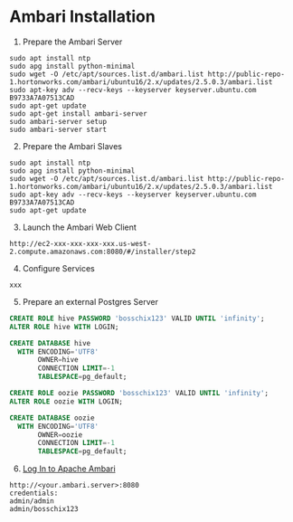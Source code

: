 # Ambari Installation
1. Prepare the Ambari Server
```
sudo apt install ntp
sudo apg install python-minimal
sudo wget -O /etc/apt/sources.list.d/ambari.list http://public-repo-1.hortonworks.com/ambari/ubuntu16/2.x/updates/2.5.0.3/ambari.list
sudo apt-key adv --recv-keys --keyserver keyserver.ubuntu.com B9733A7A07513CAD
sudo apt-get update
sudo apt-get install ambari-server
sudo ambari-server setup
sudo ambari-server start
```

2. Prepare the Ambari Slaves
```
sudo apt install ntp
sudo apg install python-minimal
sudo wget -O /etc/apt/sources.list.d/ambari.list http://public-repo-1.hortonworks.com/ambari/ubuntu16/2.x/updates/2.5.0.3/ambari.list
sudo apt-key adv --recv-keys --keyserver keyserver.ubuntu.com B9733A7A07513CAD
sudo apt-get update
```

3. Launch the Ambari Web Client
```
http://ec2-xxx-xxx-xxx-xxx.us-west-2.compute.amazonaws.com:8080/#/installer/step2
```

4. Configure Services
```
xxx
```

5. Prepare an external Postgres Server
```sql
CREATE ROLE hive PASSWORD 'bosschix123' VALID UNTIL 'infinity';
ALTER ROLE hive WITH LOGIN;

CREATE DATABASE hive
  WITH ENCODING='UTF8'
       OWNER=hive
       CONNECTION LIMIT=-1
       TABLESPACE=pg_default;

CREATE ROLE oozie PASSWORD 'bosschix123' VALID UNTIL 'infinity';
ALTER ROLE oozie WITH LOGIN;

CREATE DATABASE oozie
  WITH ENCODING='UTF8'
       OWNER=oozie
       CONNECTION LIMIT=-1
       TABLESPACE=pg_default;
```

6. [Log In to Apache Ambari](https://docs.hortonworks.com/HDPDocuments/Ambari-2.5.0.3/bk_ambari-installation/content/log_in_to_apache_ambari.html)
```
http://<your.ambari.server>:8080
credentials: 
admin/admin
admin/bosschix123
```
